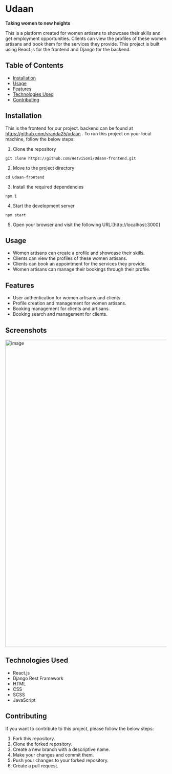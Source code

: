 # Udaan
<b>Taking women to new heights</b>

This is a platform created for women artisans to showcase their skills and get employment opportunities. Clients can view the profiles of these women artisans and book them for the services they provide. This project is built using React.js for the frontend and Django for the backend.

## Table of Contents

- [Installation](#installation)
- [Usage](#usage)
- [Features](#features)
- [Technologies Used](#technologies-used)
- [Contributing](#contributing)

## Installation
This is the frontend for our project.
backend can be found at https://github.com/vranda25/udaan .
To run this project on your local machine, follow the below steps:

1. Clone the repository
```
git clone https://github.com/HetviSoni/Udaan-frontend.git
```

2. Move to the project directory
```
cd Udaan-frontend
```

3. Install the required dependencies
```
npm i
```

4. Start the development server
```
npm start
```

5. Open your browser and visit the following URL:[http://localhost:3000]


## Usage

- Women artisans can create a profile and showcase their skills.
- Clients can view the profiles of these women artisans.
- Clients can book an appointment for the services they provide.
- Women artisans can manage their bookings through their profile.

## Features

- User authentication for women artisans and clients.
- Profile creation and management for women artisans.
- Booking management for clients and artisans.
- Booking search and management for clients.

## Screenshots

<img width="959" alt="image" src="https://user-images.githubusercontent.com/76479104/232315799-ed6c4a24-c836-4354-827a-c49e9f009562.png">

## Technologies Used

- React.js
- Django Rest Framework
- HTML
- CSS
- SCSS
- JavaScript

## Contributing

If you want to contribute to this project, please follow the below steps:

1. Fork this repository.
2. Clone the forked repository.
3. Create a new branch with a descriptive name.
4. Make your changes and commit them.
5. Push your changes to your forked repository.
6. Create a pull request.




